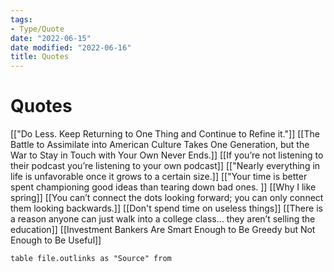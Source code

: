 ```yaml
---
tags:
- Type/Quote
date: "2022-06-15"
date modified: "2022-06-16"
title: Quotes
---
```


# Quotes
[["Do Less. Keep Returning to One Thing and Continue to Refine it."]]
[[The Battle to Assimilate into American Culture Takes One Generation, but the War to Stay in Touch with Your Own Never Ends.]]
[[If you’re not listening to their podcast you’re listening to your own podcast]]
[["Nearly everything in life is unfavorable once it grows to a certain size.]]
[["Your time is better spent championing good ideas than tearing down bad ones. ]]
[[Why I like spring]]
[[You can’t connect the dots looking forward; you can only connect them looking backwards.]]
[[Don't spend time on useless things]]
[[There is a reason anyone can just walk into a college class… they aren’t selling the education]]
[[Investment Bankers Are Smart Enough to Be Greedy but Not Enough to Be Useful]]

```dataview
table file.outlinks as "Source" from  
```
